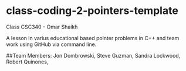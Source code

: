 # class-coding-2-pointers-template
Class CSC340 - Omar Shaikh

A lesson in varius educational based pointer problems in C++ and
team work using GitHub via command line.

##Team Members:
Jon Dombrowski,
Steve Guzman,
Sandra Lockwood,
Robert Quinones,
